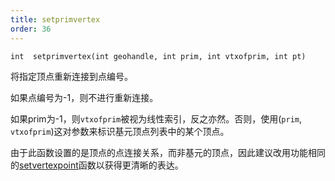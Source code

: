 ```yaml
---
title: setprimvertex
order: 36
---
```

`int  setprimvertex(int geohandle, int prim, int vtxofprim, int pt)`

将指定顶点重新连接到点编号。

如果点编号为-1，则不进行重新连接。

如果prim为-1，则`vtxofprim`被视为线性索引，反之亦然。否则，使用(`prim`, `vtxofprim`)这对参数来标识基元顶点列表中的某个顶点。

由于此函数设置的是顶点的点连接关系，而非基元的顶点，因此建议改用功能相同的[setvertexpoint](setvertexpoint.html "将几何体中的顶点重新连接到不同的点。")函数以获得更清晰的表达。
